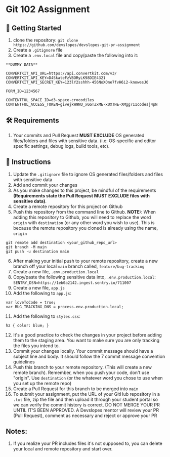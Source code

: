 # Git 102 Assignment

## 📣 Getting Started

1. clone the repository: `git clone https://github.com/devslopes/devslopes-git-pr-assignment`
2. Create a `.gitignore` file
3. Create a `.env.local` file and copy/paste the following into it:

```
**DUMMY DATA**

CONVERTKIT_API_URL=https://api.convertkit.com/v3/
CONVERTKIT_API_KEY=D4SkateFzVBORyLK98DIE4321
CONVERTKIT_API_SECRET_KEY=123lY2sshhh-456NoXOne7fvH6i2-knowesJ0

FORM_ID=1234567

CONTENTFUL_SPACE_ID=d3-space-crocodiles
CONTENTFUL_ACCESS_TOKEN=givejkW9NU_xGGTZxME-xUXTHE-XMgg711codesj4pN
```

## 🛠 Requirements

1. Your commits and Pull Request **MUST EXCLUDE** OS generated files/folders and files with sensitive data. (i.e: OS-specific and editor specific settings, debug logs, build tools, etc).

## 📝 Instructions

1. Update the `.gitignore` file to ignore OS generated files/folders and files with sensitive data
2. Add and commit your changes
3. As you make changes to this project, be mindful of the requirements **(Requirements state the Pull Request MUST EXCLUDE files with sensitive data)**.
4. Create a remote repository for this project on Github
5. Push this repository from the command line to Github.
   **NOTE:**: When adding this repository to Github, you will need to replace the word `origin` with `destination` (or any other word you wish to use). This is because the remote repository you cloned is already using the name, `origin`

```
git remote add destination <your_github_repo_url>
git branch -M main
git push -u destination main
```

6. After making your initial push to your remote repository, create a new branch off your local `main` branch called, `feature/bug-tracking`
7. Create a new file, `.env.production.local`
8. Copy/paste the following sensitive data into, `.env.production.local`:
   `SENTRY_DSN=https://1eb0a2142.ingest.sentry.io/711007`
9. Create a new file, `app.js`
10. Add the following to `app.js`:

```
var loveToCode = true;
var BUG_TRACKING_DNS = process.env.production.local;
```

11. Add the following to `styles.css`:

```
h2 { color: blue; }
```
12. It's a good practice to check the changes in your project before adding them to the staging area. You want to make sure you are only tracking the files you intend to.
13. Commit your changes locally. Your commit message should have a subject line and body. It should follow the 7 commit message convention guidelines
14. Push this branch to your remote repository. (This will create a new remote branch). Remember, when you push your code, don't use "origin". Use `destination` (or the whatever word you chose to use when you set up the remote repo)
15. Create a Pull Request for this branch to be merged into `main`
16. To submit your assignment, put the URL of your GitHub repository in a `.txt` file, zip the file and then upload it through your student portal so we can verify the commit history is correct. DO NOT MERGE YOUR PR UNTIL IT'S BEEN APPROVED. A Devslopes mentor will review your PR (Pull Request), comment as necessary and reject or approve your PR


## Notes:
1. If you realize your PR includes files it's not supposed to, you can delete your local and remote repository and start over.

